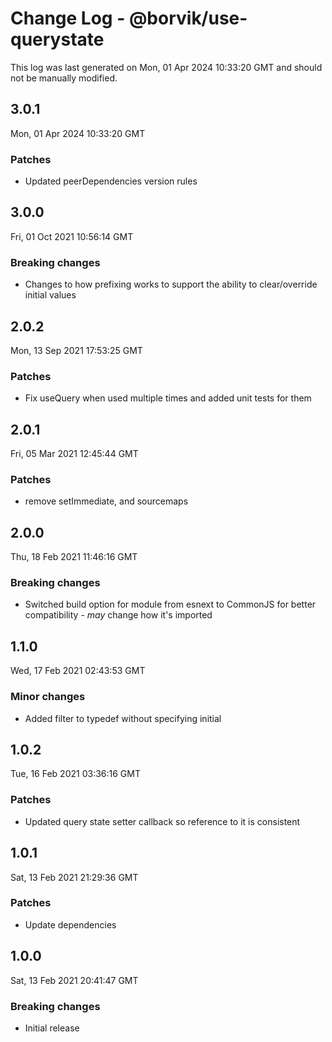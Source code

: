 # Change Log - @borvik/use-querystate

This log was last generated on Mon, 01 Apr 2024 10:33:20 GMT and should not be manually modified.

## 3.0.1
Mon, 01 Apr 2024 10:33:20 GMT

### Patches

- Updated peerDependencies version rules

## 3.0.0
Fri, 01 Oct 2021 10:56:14 GMT

### Breaking changes

- Changes to how prefixing works to support the ability to clear/override initial values

## 2.0.2
Mon, 13 Sep 2021 17:53:25 GMT

### Patches

- Fix useQuery when used multiple times and added unit tests for them

## 2.0.1
Fri, 05 Mar 2021 12:45:44 GMT

### Patches

- remove setImmediate, and sourcemaps

## 2.0.0
Thu, 18 Feb 2021 11:46:16 GMT

### Breaking changes

- Switched build option for module from esnext to CommonJS for better compatibility - _may_ change how it's imported

## 1.1.0
Wed, 17 Feb 2021 02:43:53 GMT

### Minor changes

- Added filter to typedef without specifying initial

## 1.0.2
Tue, 16 Feb 2021 03:36:16 GMT

### Patches

- Updated query state setter callback so reference to it is consistent

## 1.0.1
Sat, 13 Feb 2021 21:29:36 GMT

### Patches

- Update dependencies

## 1.0.0
Sat, 13 Feb 2021 20:41:47 GMT

### Breaking changes

- Initial release

